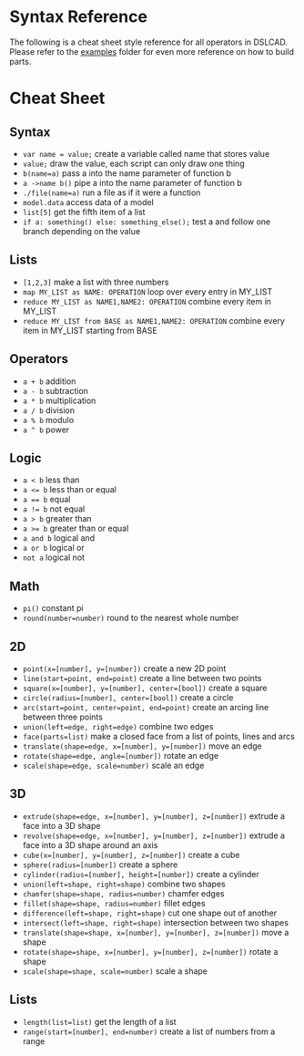 # Syntax Reference

The following is a cheat sheet style reference for all operators in DSLCAD.
Please refer to the [examples](https://github.com/DSchroer/dslcad/tree/master/examples) folder for even more reference on how
to build parts.

# Cheat Sheet

## Syntax
- `var name = value;` create a variable called name that stores value
- `value;` draw the value, each script can only draw one thing
- `b(name=a)` pass a into the name parameter of function b
- `a ->name b()` pipe a into the name parameter of function b
- `./file(name=a)` run a file as if it were a function
- `model.data` access data of a model
- `list[5]` get the fifth item of a list
- `if a: something() else: something_else();` test a and follow one branch depending on the value

## Lists
- `[1,2,3]` make a list with three numbers
- `map MY_LIST as NAME: OPERATION` loop over every entry in MY_LIST
- `reduce MY_LIST as NAME1,NAME2: OPERATION` combine every item in MY_LIST
- `reduce MY_LIST from BASE as NAME1,NAME2: OPERATION` combine every item in MY_LIST starting from BASE

## Operators
- `a + b` addition
- `a - b` subtraction
- `a * b` multiplication
- `a / b` division
- `a % b` modulo
- `a ^ b` power

## Logic
- `a < b` less than
- `a <= b` less than or equal
- `a == b` equal
- `a != b` not equal
- `a > b` greater than
- `a >= b` greater than or equal
- `a and b` logical and
- `a or b` logical or
- `not a` logical not

## Math
- `pi()` constant pi
- `round(number=number)` round to the nearest whole number

## 2D
- `point(x=[number], y=[number])` create a new 2D point
- `line(start=point, end=point)` create a line between two points
- `square(x=[number], y=[number], center=[bool])` create a square
- `circle(radius=[number], center=[bool])` create a circle
- `arc(start=point, center=point, end=point)` create an arcing line between three points
- `union(left=edge, right=edge)` combine two edges
- `face(parts=list)` make a closed face from a list of points, lines and arcs
- `translate(shape=edge, x=[number], y=[number])` move an edge
- `rotate(shape=edge, angle=[number])` rotate an edge
- `scale(shape=edge, scale=number)` scale an edge

## 3D
- `extrude(shape=edge, x=[number], y=[number], z=[number])` extrude a face into a 3D shape
- `revolve(shape=edge, x=[number], y=[number], z=[number])` extrude a face into a 3D shape around an axis
- `cube(x=[number], y=[number], z=[number])` create a cube
- `sphere(radius=[number])` create a sphere
- `cylinder(radius=[number], height=[number])` create a cylinder
- `union(left=shape, right=shape)` combine two shapes
- `chamfer(shape=shape, radius=number)` chamfer edges
- `fillet(shape=shape, radius=number)` fillet edges
- `difference(left=shape, right=shape)` cut one shape out of another
- `intersect(left=shape, right=shape)` intersection between two shapes
- `translate(shape=shape, x=[number], y=[number], z=[number])` move a shape
- `rotate(shape=shape, x=[number], y=[number], z=[number])` rotate a shape
- `scale(shape=shape, scale=number)` scale a shape

## Lists
- `length(list=list)` get the length of a list
- `range(start=[number], end=number)` create a list of numbers from a range

